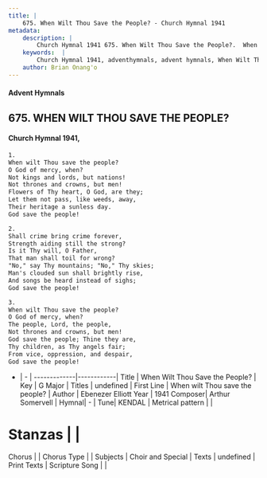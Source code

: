 ```yaml
---
title: |
    675. When Wilt Thou Save the People? - Church Hymnal 1941
metadata:
    description: |
        Church Hymnal 1941 675. When Wilt Thou Save the People?.  When wilt Thou save the people?  O God of mercy, when?  Not kings and lords, but nations!  Not thrones and crowns, but men!  Flowers of Thy heart, O God, are they;  Let them not pass, like weeds, away,  Their heritage a sunless day.  God save the people! 
    keywords:  |
        Church Hymnal 1941, adventhymnals, advent hymnals, When Wilt Thou Save the People?, When wilt Thou save the people?. 
    author: Brian Onang'o
---
```


#### Advent Hymnals
## 675. WHEN WILT THOU SAVE THE PEOPLE?
####  Church Hymnal 1941,

```txt
1.
When wilt Thou save the people? 
O God of mercy, when? 
Not kings and lords, but nations! 
Not thrones and crowns, but men! 
Flowers of Thy heart, O God, are they; 
Let them not pass, like weeds, away, 
Their heritage a sunless day. 
God save the people! 

2.
Shall crime bring crime forever, 
Strength aiding still the strong? 
Is it Thy will, O Father, 
That man shall toil for wrong? 
"No," say Thy mountains; "No," Thy skies; 
Man's clouded sun shall brightly rise, 
And songs be heard instead of sighs; 
God save the people! 

3.
When wilt Thou save the people? 
O God of mercy, when? 
The people, Lord, the people, 
Not thrones and crowns, but men! 
God save the people; Thine they are, 
Thy children, as Thy angels fair; 
From vice, oppression, and despair, 
God save the people!

```

- |   -  |
-------------|------------|
Title | When Wilt Thou Save the People? |
Key | G Major |
Titles | undefined |
First Line | When wilt Thou save the people? |
Author | Ebenezer Elliott
Year | 1941
Composer| Arthur Somervell |
Hymnal|  - |
Tune| KENDAL |
Metrical pattern | |
# Stanzas |  |
Chorus |  |
Chorus Type |  |
Subjects | Choir and Special |
Texts | undefined |
Print Texts | 
Scripture Song |  |
    
